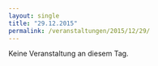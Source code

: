 ```yaml
---
layout: single
title: "29.12.2015"
permalink: /veranstaltungen/2015/12/29/
---
```


Keine Veranstaltung an diesem Tag.
